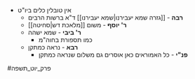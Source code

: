 * אין טובלין כלים ביו"ט
	* **רבה** - [[גזרה שמא יעבירנו|שמא יעבירנו]] ד"א ברשות הרבים
	* **ר' יוסף** - משום [[מלאכת דש|סחיטה]]
	* **ר' ביבי** - שמא ישהה
		* כמו תספורת בחוה"מ
	* **רבא** - נראה כמתקן
		* **פנ"י** - כל האמוראים כאן אוסרים גם משלום שנראה כמתקן

#פרק_יוט_תשפה 